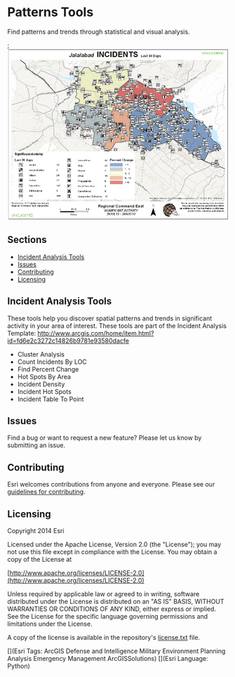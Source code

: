 # Patterns Tools

Find patterns and trends through statistical and visual analysis.

;![Image of repository-template](patterns_screenshot.jpg)

## Sections

* [Incident Analysis Tools](#incident-analysis-tools)
* [Issues](#issues)
* [Contributing](#contributing)
* [Licensing](#licensing)

## Incident Analysis Tools

These tools help you discover spatial patterns and trends in significant activity in your area of interest.
These tools are part of the Incident Analysis Template: http://www.arcgis.com/home/item.html?id=fd6e2c3272c14826b9781e93580dacfe

* Cluster Analysis
* Count Incidents By LOC
* Find Percent Change
* Hot Spots By Area
* Incident Density
* Incident Hot Spots
* Incident Table To Point

## Issues

Find a bug or want to request a new feature?  Please let us know by submitting an issue.

## Contributing

Esri welcomes contributions from anyone and everyone. Please see our [guidelines for contributing](https://github.com/esri/contributing).

## Licensing

Copyright 2014 Esri

Licensed under the Apache License, Version 2.0 (the "License");
you may not use this file except in compliance with the License.
You may obtain a copy of the License at

   [http://www.apache.org/licenses/LICENSE-2.0](http://www.apache.org/licenses/LICENSE-2.0)

Unless required by applicable law or agreed to in writing, software
distributed under the License is distributed on an "AS IS" BASIS,
WITHOUT WARRANTIES OR CONDITIONS OF ANY KIND, either express or implied.
See the License for the specific language governing permissions and
limitations under the License.

A copy of the license is available in the repository's
[license.txt](license.txt) file.

[](Esri Tags: ArcGIS Defense and Intelligence Military Environment Planning Analysis Emergency Management ArcGISSolutions)
[](Esri Language: Python)
